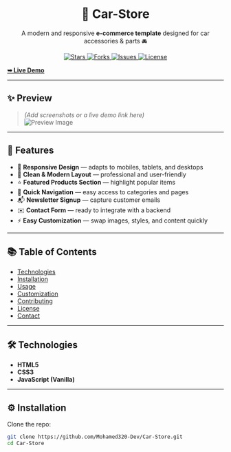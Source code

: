 <h1 align="center">🚗 Car-Store</h1>
<p align="center">
  A modern and responsive <b>e-commerce template</b> designed for car accessories & parts 🚘  
</p>

<p align="center">
  <a href="https://github.com/Mohamed320-Dev/Car-Store/stargazers">
    <img src="https://img.shields.io/github/stars/Mohamed320-Dev/Car-Store?style=social" alt="Stars">
  </a>
  <a href="https://github.com/Mohamed320-Dev/Car-Store/forks">
    <img src="https://img.shields.io/github/forks/Mohamed320-Dev/Car-Store?style=social" alt="Forks">
  </a>
  <a href="https://github.com/Mohamed320-Dev/Car-Store/issues">
    <img src="https://img.shields.io/github/issues/Mohamed320-Dev/Car-Store" alt="Issues">
  </a>
  <a href="https://github.com/Mohamed320-Dev/Car-Store/blob/main/LICENSE">
    <img src="https://img.shields.io/github/license/Mohamed320-Dev/Car-Store" alt="License">
  </a>
</p>

<a href="https://mohamed320-dev.github.io/Car-Store/"><strong>➥ Live Demo</strong></a>

---

## ✨ Preview  
> *(Add screenshots or a live demo link here)*  
![Preview Image](images/preview-homepage.png)

---

## 🚀 Features

- 📱 **Responsive Design** — adapts to mobiles, tablets, and desktops  
- 🎨 **Clean & Modern Layout** — professional and user-friendly  
- ⭐ **Featured Products Section** — highlight popular items  
- 🧭 **Quick Navigation** — easy access to categories and pages  
- 📬 **Newsletter Signup** — capture customer emails  
- ✉️ **Contact Form** — ready to integrate with a backend  
- ⚡ **Easy Customization** — swap images, styles, and content quickly  

---

## 📚 Table of Contents

- [Technologies](#-technologies)  
- [Installation](#-installation)  
- [Usage](#-usage)  
- [Customization](#-customization)  
- [Contributing](#-contributing)  
- [License](#-license)  
- [Contact](#-contact)

---

## 🛠️ Technologies

- **HTML5**  
- **CSS3**  
- **JavaScript (Vanilla)**  

---

## ⚙️ Installation

Clone the repo:
```bash
git clone https://github.com/Mohamed320-Dev/Car-Store.git
cd Car-Store
